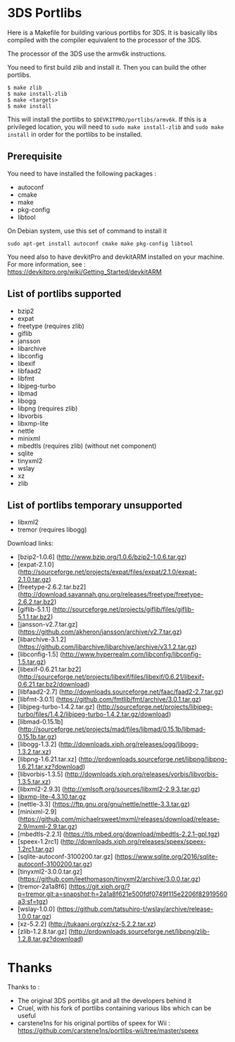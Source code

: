 3DS Portlibs
============

Here is a Makefile for building various portlibs for 3DS. 
It is basically libs compiled with the compiler equivalent to the processor
of the 3DS.

The processor of the 3DS use the armv6k instructions.

You need to first build zlib and install it. Then you can 
build the other portlibs.

    $ make zlib
    $ make install-zlib
    $ make <targets>
    $ make install

This will install the portlibs to `$DEVKITPRO/portlibs/armv6k`. If this is a
privileged location, you will need to `sudo make install-zlib` and `sudo make
install` in order for the portlibs to be installed.

Prerequisite
------------

You need to have installed the following packages :
- autoconf
- cmake
- make
- pkg-config
- libtool

On Debian system, use this set of command to install it

```
sudo apt-get install autoconf cmake make pkg-config libtool
```

You need also to have devkitPro and devkitARM installed on your machine.
For more information, see : https://devkitpro.org/wiki/Getting_Started/devkitARM

List of portlibs supported
--------------------------

* bzip2
* expat
* freetype (requires zlib)
* giflib
* jansson
* libarchive
* libconfig
* libexif
* libfaad2
* libfmt
* libjpeg-turbo
* libmad
* libogg
* libpng (requires zlib)
* libvorbis
* libxmp-lite
* nettle
* minixml
* mbedtls (requires zlib) (without net component)
* sqlite
* tinyxml2
* wslay
* xz
* zlib

List of portlibs temporary unsupported
--------------------------------------

* libxml2
* tremor (requires libogg)


Download links:

* [bzip2-1.0.6] (http://www.bzip.org/1.0.6/bzip2-1.0.6.tar.gz)
* [expat-2.1.0] (http://sourceforge.net/projects/expat/files/expat/2.1.0/expat-2.1.0.tar.gz)
* [freetype-2.6.2.tar.bz2] (http://download.savannah.gnu.org/releases/freetype/freetype-2.6.2.tar.bz2)
* [giflib-5.1.1] (http://sourceforge.net/projects/giflib/files/giflib-5.1.1.tar.bz2)
* [jansson-v2.7.tar.gz] (https://github.com/akheron/jansson/archive/v2.7.tar.gz)
* [libarchive-3.1.2] (https://github.com/libarchive/libarchive/archive/v3.1.2.tar.gz)
* [libconfig-1.5] (http://www.hyperrealm.com/libconfig/libconfig-1.5.tar.gz)
* [libexif-0.6.21.tar.bz2] (http://sourceforge.net/projects/libexif/files/libexif/0.6.21/libexif-0.6.21.tar.bz2/download)
* [libfaad2-2.7] (http://downloads.sourceforge.net/faac/faad2-2.7.tar.gz)
* [libfmt-3.0.1] (https://github.com/fmtlib/fmt/archive/3.0.1.tar.gz)
* [libjpeg-turbo-1.4.2.tar.gz] (http://sourceforge.net/projects/libjpeg-turbo/files/1.4.2/libjpeg-turbo-1.4.2.tar.gz/download)
* [libmad-0.15.1b] (http://sourceforge.net/projects/mad/files/libmad/0.15.1b/libmad-0.15.1b.tar.gz)
* [libogg-1.3.2] (http://downloads.xiph.org/releases/ogg/libogg-1.3.2.tar.xz)
* [libpng-1.6.21.tar.xz] (http://prdownloads.sourceforge.net/libpng/libpng-1.6.21.tar.xz?download)
* [libvorbis-1.3.5] (http://downloads.xiph.org/releases/vorbis/libvorbis-1.3.5.tar.xz)
* [libxml2-2.9.3] (http://xmlsoft.org/sources/libxml2-2.9.3.tar.gz)
* [libxmp-lite-4.3.10.tar.gz](http://sourceforge.net/projects/xmp/files/libxmp/4.3.10/libxmp-lite-4.3.10.tar.gz/download)
* [nettle-3.3] (https://ftp.gnu.org/gnu/nettle/nettle-3.3.tar.gz)
* [minixml-2.9] (https://github.com/michaelrsweet/mxml/releases/download/release-2.9/mxml-2.9.tar.gz)
* [mbedtls-2.2.1] (https://tls.mbed.org/download/mbedtls-2.2.1-gpl.tgz)
* [speex-1.2rc1] (http://downloads.xiph.org/releases/speex/speex-1.2rc1.tar.gz)
* [sqlite-autoconf-3100200.tar.gz] (https://www.sqlite.org/2016/sqlite-autoconf-3100200.tar.gz)
* [tinyxml2-3.0.0.tar.gz] (https://github.com/leethomason/tinyxml2/archive/3.0.0.tar.gz)
* [tremor-2a1a8f6] (https://git.xiph.org/?p=tremor.git;a=snapshot;h=2a1a8f621e500fdf0749f115e2206f82919560a3;sf=tgz)
* [wslay-1.0.0] (https://github.com/tatsuhiro-t/wslay/archive/release-1.0.0.tar.gz)
* [xz-5.2.2] (http://tukaani.org/xz/xz-5.2.2.tar.xz)
* [zlib-1.2.8.tar.gz] (http://prdownloads.sourceforge.net/libpng/zlib-1.2.8.tar.gz?download)

Thanks
============

Thanks to :
- The original 3DS portlibs git and all the developers behind it
- Cruel, with his fork of portlibs containing various libs which can be useful
- carstene1ns for his original portlibs of speex for Wii : https://github.com/carstene1ns/portlibs-wii/tree/master/speex
